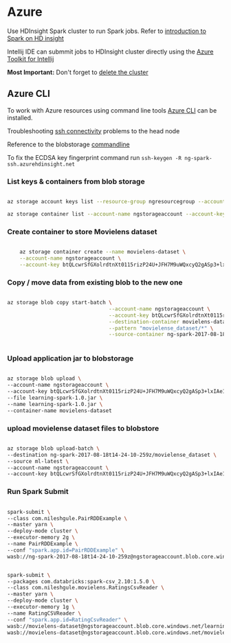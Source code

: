 # Azure

Use HDInsight Spark cluster to run Spark jobs. Refer to [introduction to Spark on HD insight](https://docs.microsoft.com/en-us/azure/hdinsight/hdinsight-apache-spark-overview)

Intellij IDE can submmit jobs to HDInsight cluster directly using the [Azure Toolkit for Intellij](https://docs.microsoft.com/en-us/azure/hdinsight/hdinsight-apache-spark-intellij-tool-plugin)

**Most Important:** Don't forget to [delete the cluster](https://docs.microsoft.com/en-us/azure/hdinsight/hdinsight-delete-cluster)


## Azure CLI
To work with Azure resources using command line tools [Azure CLI](https://docs.microsoft.com/en-sg/cli/azure/install-azure-cli) can be installed.

Troubleshooting [ssh connectivity](https://github.com/twright-msft/azure-content/blob/master/articles/hdinsight/hdinsight-hadoop-linux-use-ssh-unix.md) problems to the head node

Reference to the blobstorage [commandline](https://docs.microsoft.com/en-us/cli/azure/storage/blob#uploads)

To fix the ECDSA key fingerprint command run
`ssh-keygen -R ng-spark-ssh.azurehdinsight.net`

### List keys & containers from blob storage

```bash

az storage account keys list --resource-group ngresourcegroup --account-name ngstorageaccount

az storage container list --account-name ngstorageaccount --account-key btQLcwrSfGXolrdtnXt0115rizP24U+JFH7M9uWQxcyQ2gASp3+lxIAe1+44U4JFMvBH8ZDZT30TJh5q4p0lIg==

```

### Create container to store Movielens dataset
```bash

    az storage container create --name movielens-dataset \
    --account-name ngstorageaccount \
    --account-key btQLcwrSfGXolrdtnXt0115rizP24U+JFH7M9uWQxcyQ2gASp3+lxIAe1+44U4JFMvBH8ZDZT30TJh5q4p0lIg==

```

### Copy / move data from existing blob to the new one

```bash

az storage blob copy start-batch \
                                 --account-name ngstorageaccount \
                                 --account-key btQLcwrSfGXolrdtnXt0115rizP24U+JFH7M9uWQxcyQ2gASp3+lxIAe1+44U4JFMvBH8ZDZT30TJh5q4p0lIg== \
                                 --destination-container movielens-dataset \
                                 --pattern "movielense_dataset/*" \
                                 --source-container ng-spark-2017-08-18t14-24-10-259z
                                 
```

### Upload application jar to blobstorage
```bash

az storage blob upload \
--account-name ngstorageaccount \
--account-key btQLcwrSfGXolrdtnXt0115rizP24U+JFH7M9uWQxcyQ2gASp3+lxIAe1+44U4JFMvBH8ZDZT30TJh5q4p0lIg== \
--file learning-spark-1.0.jar \
--name learning-spark-1.0.jar \
--container-name movielens-dataset

```

### upload movielense dataset files to blobstore

```bash

az storage blob upload-batch \
--destination ng-spark-2017-08-18t14-24-10-259z/movielense_dataset \
--source ml-latest \
--account-name ngstorageaccount \
--account-key btQLcwrSfGXolrdtnXt0115rizP24U+JFH7M9uWQxcyQ2gASp3+lxIAe1+44U4JFMvBH8ZDZT30TJh5q4p0lIg==

``` 

### Run Spark Submit
```bash

spark-submit \
--class com.nileshgule.PairRDDExample \
--master yarn \
--deploy-mode cluster \
--executor-memory 2g \
--name PairRDDExample \
--conf "spark.app.id=PairRDDExample" \
wasb://ng-spark-2017-08-18t14-24-10-259z@ngstorageaccount.blob.core.windows.net/learning-spark-1.0.jar


spark-submit \
--packages com.databricks:spark-csv_2.10:1.5.0 \
--class com.nileshgule.movielens.RatingsCsvReader \
--master yarn \
--deploy-mode cluster \
--executor-memory 1g \
--name RatingCSVReader \
--conf "spark.app.id=RatingCsvReader" \
wasb://movielens-dataset@ngstorageaccount.blob.core.windows.net/learning-spark-1.0.jar \
wasb://movielens-dataset@ngstorageaccount.blob.core.windows.net/movielens-dataset/movielense_dataset/ratings.csv

```